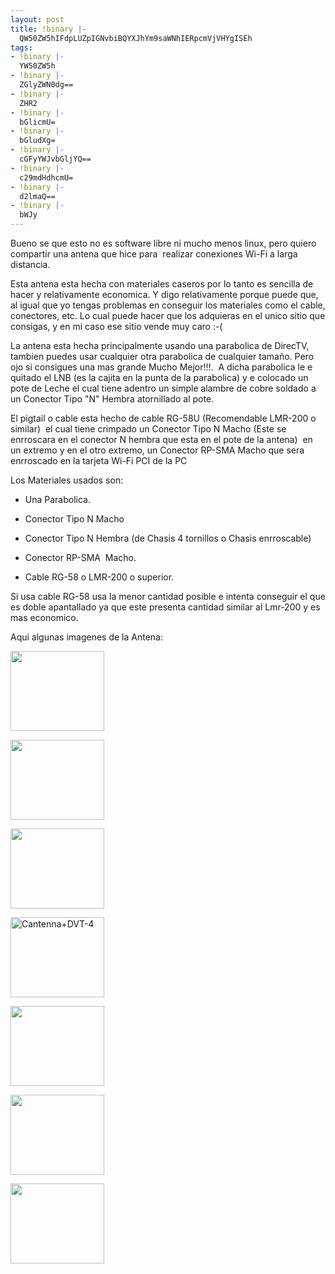 ```yaml
---
layout: post
title: !binary |-
  QW50ZW5hIFdpLUZpIGNvbiBQYXJhYm9saWNhIERpcmVjVHYgISEh
tags:
- !binary |-
  YW50ZW5h
- !binary |-
  ZGlyZWN0dg==
- !binary |-
  ZHR2
- !binary |-
  bGlicmU=
- !binary |-
  bGludXg=
- !binary |-
  cGFyYWJvbGljYQ==
- !binary |-
  c29mdHdhcmU=
- !binary |-
  d2lmaQ==
- !binary |-
  bWJy
---
```

Bueno se que esto no es software libre ni mucho menos linux, pero quiero compartir una antena que hice para  realizar conexiones Wi-Fi a larga distancia.

Esta antena esta hecha con materiales caseros por lo tanto es sencilla de hacer y relativamente economica. Y digo relativamente porque puede que, al igual que yo tengas problemas en conseguir los materiales como el cable, conectores, etc. Lo cual puede hacer que los adquieras en el unico sitio que consigas, y en mi caso ese sitio vende muy caro :-(

La antena esta hecha principalmente usando una parabolica de DirecTV, tambien puedes usar cualquier otra parabolica de cualquier tamaño. Pero ojo si consigues una mas grande Mucho Mejor!!!.  A dicha parabolica le e quitado el LNB (es la cajita en la punta de la parabolica) y e colocado un pote de Leche el cual tiene adentro un simple alambre de cobre soldado a un Conector Tipo "N" Hembra atornillado al pote.

El pigtail o cable esta hecho de cable RG-58U (Recomendable LMR-200 o similar)  el cual tiene crimpado un Conector Tipo N Macho (Este se enrroscara en el conector N hembra que esta en el pote de la antena)  en un extremo y en el otro extremo, un Conector RP-SMA Macho que sera enrroscado en la tarjeta Wi-Fi PCI de la PC

Los Materiales usados son:

- Una Parabolica.

- Conector Tipo N Macho

- Conector Tipo N Hembra (de Chasis 4 tornillos o Chasis enrroscable)

- Conector RP-SMA  Macho.

- Cable RG-58 o LMR-200 o superior.

Si usa cable RG-58 usa la menor cantidad posible e intenta conseguir el que es doble apantallado ya que este presenta cantidad similar al Lmr-200 y es mas economico.

Aqui algunas imagenes de la Antena:

<a href="http://img234.imageshack.us/my.php?image=pantallazo20st0.png"> <img class="alignnone" title="Cantena+DTV" src="http://img234.imageshack.us/img234/3994/pantallazo20st0.th.png" alt="" width="150" height="128" /></a>

<a href="http://img104.imageshack.us/my.php?image=imagen037tr2.jpg"><img class="alignnone" src="http://img104.imageshack.us/img104/4514/imagen037tr2.th.jpg" alt="" width="150" height="128" /></a>

<a href="http://img509.imageshack.us/my.php?image=imagen035sz7.jpg"><img class="alignnone" title="Cantenna+DVT-3" src="http://img509.imageshack.us/img509/2283/imagen035sz7.th.jpg" alt="" width="150" height="128" /></a>

<a href="http://img509.imageshack.us/my.php?image=imagen026ri6.jpg"><img src="http://img509.imageshack.us/img509/8347/imagen026ri6.th.jpg" alt="Cantenna+DVT-4" width="150" height="128" /></a>

<a href="http://img103.imageshack.us/my.php?image=imagen025ui9.jpg"><img class="alignnone" title="Cantena+DTV-5" src="http://img103.imageshack.us/img103/8282/imagen025ui9.th.jpg" alt="" width="150" height="128" /></a>

<a href="http://img210.imageshack.us/my.php?image=imagen017bs6.jpg"><img class="alignnone" title="Cantenna+DVT-6" src="http://img210.imageshack.us/img210/6257/imagen017bs6.th.jpg" alt="" width="150" height="128" /></a>

<a href="http://img206.imageshack.us/my.php?image=imagen014dz1.jpg"><img class="alignnone" title="Cantenna+DTV-7" src="http://img206.imageshack.us/img206/5861/imagen014dz1.th.jpg" alt="" width="150" height="128" /></a>
